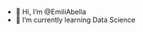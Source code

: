 - 👋 Hi, I’m @EmiliAbella
- 🌱 I’m currently learning Data Science

<!---
EmiliAbella/EmiliAbella is a ✨ special ✨ repository because its `README.md` (this file) appears on your GitHub profile.
You can click the Preview link to take a look at your changes.
--->
